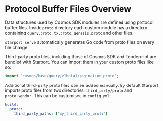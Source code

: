 # Protocol Buffer Files Overview

Data structures used by Cosmos SDK modules are defined using protocol buffer files. Inside `proto` directory each custom module has a directory containing `query.proto`, `tx.proto`, `genesis.proto` and other files.

`starport serve` automatically generates Go code from proto files on every file change.

Third-party proto files, including those of Cosmos SDK and Tendermint are bundled with Starport. You can import them in your custom proto files like so:

```proto
import "cosmos/base/query/v1beta1/pagination.proto";
```

Additional third-party proto files can be added manually. By default Starport imports proto files from two directories: `third_party/proto` and `proto_vendor`. This can be customised in `config.yml`:

```yaml
build:
  proto:
    third_party_paths: ["my_third_party_proto"]
```